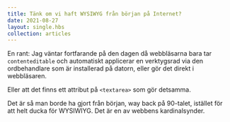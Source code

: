 ```yaml
---
title: Tänk om vi haft WYSIWYG från början på Internet?
date: 2021-08-27
layout: single.hbs
collection: articles
---
```


En rant: Jag väntar fortfarande på den dagen då webbläsarna bara tar `contenteditable` och automatiskt applicerar en verktygsrad via den ordbehandlare som är installerad på datorn, eller gör det direkt i webbläsaren.

Eller att det finns ett attribut på `<textarea>` som gör detsamma.

Det är så man borde ha gjort från början, way back på 90-talet, istället för att helt ducka för WYSIWIYG. Det är en av webbens kardinalsynder.